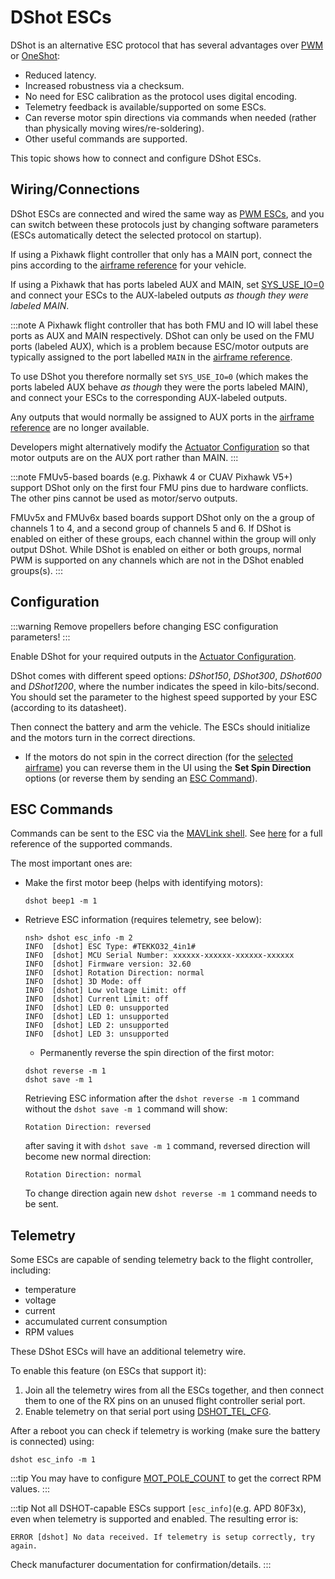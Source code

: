 # DShot ESCs

DShot is an alternative ESC protocol that has several advantages over [PWM](../peripherals/pwm_escs_and_servo.md) or [OneShot](../peripherals/oneshot.md):

- Reduced latency.
- Increased robustness via a checksum.
- No need for ESC calibration as the protocol uses digital encoding.
- Telemetry feedback is available/supported on some ESCs.
- Can reverse motor spin directions via commands when needed (rather than physically moving wires/re-soldering).
- Other useful commands are supported.

This topic shows how to connect and configure DShot ESCs.


<span id="wiring"></span>
## Wiring/Connections

DShot ESCs are connected and wired the same way as [PWM ESCs](pwm_escs_and_servo.md), and you can switch between these protocols just by changing software parameters (ESCs automatically detect the selected protocol on startup).

If using a Pixhawk flight controller that only has a MAIN port, connect the pins according to the [airframe reference](../airframes/airframe_reference.md) for your vehicle.

If using a Pixhawk that has ports labeled AUX and MAIN, set [SYS_USE_IO=0](../advanced_config/parameter_reference.md#SYS_USE_IO) and connect your ESCs to the AUX-labeled outputs *as though they were labeled MAIN*. 

:::note
A Pixhawk flight controller that has both FMU and IO will label these ports as AUX and MAIN respectively.
DShot can only be used on the FMU ports (labeled AUX), which is a problem because ESC/motor outputs are typically assigned to the port labelled `MAIN` in the [airframe reference](../airframes/airframe_reference.md). 

To use DShot you therefore normally set `SYS_USE_IO=0` (which makes the ports labeled AUX behave *as though* they were the ports labeled MAIN), and connect your ESCs to the corresponding AUX-labeled outputs. 

Any outputs that would normally be assigned to AUX ports in the [airframe reference](../airframes/airframe_reference.md) are no longer available. 

Developers might alternatively modify the [Actuator Configuration](../config/actuators.md) so that motor outputs are on the AUX port rather than MAIN.
:::

:::note
FMUv5-based boards (e.g. Pixhawk 4 or CUAV Pixhawk V5+) support DShot only on the first four FMU pins due to hardware conflicts.
The other pins cannot be used as motor/servo outputs.

FMUv5x and FMUv6x based boards support DShot only on the a group of channels 1 to 4, and a second group of channels 5 and 6.
If DShot is enabled on either of these groups, each channel within the group will only output DShot.
While DShot is enabled on either or both groups, normal PWM is supported on any channels which are not in the DShot enabled groups(s).
:::

## Configuration

:::warning
Remove propellers before changing ESC configuration parameters!
:::

Enable DShot for your required outputs in the [Actuator Configuration](../config/actuators.md).

DShot comes with different speed options: *DShot150*, *DShot300*, *DShot600* and *DShot1200*, where the number indicates the speed in kilo-bits/second.
You should set the parameter to the highest speed supported by your ESC (according to its datasheet).

Then connect the battery and arm the vehicle.
The ESCs should initialize and the motors turn in the correct directions.
- If the motors do not spin in the correct direction (for the [selected airframe](../airframes/airframe_reference.md)) you can reverse them in the UI using the **Set Spin Direction** options (or reverse them by sending an [ESC Command](#commands)).

<span id="commands"></span>
## ESC Commands

Commands can be sent to the ESC via the [MAVLink shell](../debug/mavlink_shell.md).
See [here](../modules/modules_driver.md#dshot) for a full reference of the supported commands.

The most important ones are:

- Make the first motor beep (helps with identifying motors):
  ```
  dshot beep1 -m 1
  ```
- Retrieve ESC information (requires telemetry, see below):
  ```
  nsh> dshot esc_info -m 2
  INFO  [dshot] ESC Type: #TEKKO32_4in1#
  INFO  [dshot] MCU Serial Number: xxxxxx-xxxxxx-xxxxxx-xxxxxx
  INFO  [dshot] Firmware version: 32.60
  INFO  [dshot] Rotation Direction: normal
  INFO  [dshot] 3D Mode: off
  INFO  [dshot] Low voltage Limit: off
  INFO  [dshot] Current Limit: off
  INFO  [dshot] LED 0: unsupported
  INFO  [dshot] LED 1: unsupported
  INFO  [dshot] LED 2: unsupported
  INFO  [dshot] LED 3: unsupported
  ```
  - Permanently reverse the spin direction of the first motor:
  ```
  dshot reverse -m 1
  dshot save -m 1
  ```
  Retrieving ESC information after the `dshot reverse -m 1` command  without the `dshot save -m 1` command will show: 
  ```
  Rotation Direction: reversed
  ```
  after saving it with `dshot save -m 1` command, reversed direction will become new normal direction: 
  ```
  Rotation Direction: normal
  ```
  To change direction again new `dshot reverse -m 1` command needs to be sent. 

## Telemetry

Some ESCs are capable of sending telemetry back to the flight controller, including:

- temperature
- voltage
- current
- accumulated current consumption
- RPM values

These DShot ESCs will have an additional telemetry wire.

To enable this feature (on ESCs that support it):
1. Join all the telemetry wires from all the ESCs together, and then connect them to one of the RX pins on an unused flight controller serial port.
1. Enable telemetry on that serial port using [DSHOT_TEL_CFG](../advanced_config/parameter_reference.md#DSHOT_TEL_CFG).

After a reboot you can check if telemetry is working (make sure the battery is connected) using:

```
dshot esc_info -m 1
```

:::tip
You may have to configure [MOT_POLE_COUNT](../advanced_config/parameter_reference.md#MOT_POLE_COUNT) to get the correct RPM values.
:::

:::tip
Not all DSHOT-capable ESCs support `[esc_info]`(e.g. APD 80F3x), even when telemetry is supported and enabled.
The resulting error is:
```
ERROR [dshot] No data received. If telemetry is setup correctly, try again.
```
Check manufacturer documentation for confirmation/details.
:::
